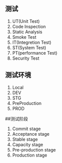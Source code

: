 ## 测试
1. UT(Unit Test)
2. Code Inspection
3. Static Analysis
4. Smoke Test
5. IT(Integretion Test)
6. ST(System Test)
7. PT(performance Test)
8. Security Test


## 测试环境
1. Local
2. DEV
3. STG
4. PreProduction
5. PROD

##测试阶段
1. Commit stage
2. Acceptance stage
3. Stable stage
4. Capacity stage
5. Pre-production stage
6. Production stage







